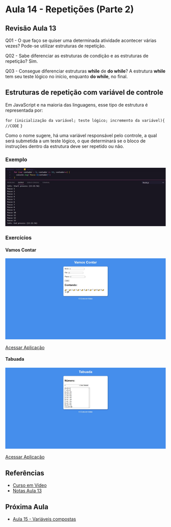# Aula 14 - Repetições (Parte 2)

## Revisão Aula 13

Q01 - O que faço se quiser uma determinada atividade acontecer várias vezes?
Pode-se utilizar estruturas de repetição.

Q02 - Sabe diferenciar as estruturas de condição e as estruturas de repetição?
Sim.

Q03 - Consegue diferenciar estruturas **while** de **do while**?
A estrutura **while** tem seu teste lógico no início, enquanto **do while**, no final.

## Estruturas de repetição com variável de controle

Em JavaScript e na maioria das linguagens, esse tipo de estrutura é representada por:

`for (inicialização da variável; teste lógico; incremento da variável){`
`//CODE`
`}`

Como o nome sugere, há uma variável responsável pelo controle, a qual será submetida a um teste lógico, o que determinará se o bloco de instruções dentro da estrutura deve ser repetido ou não.

### Exemplo

![](./ex01.jpg)

### Exercícios

#### Vamos Contar

![](./ex016-preview.jpg)

[Acessar Aplicação](https://gabrielgustavoms.github.io/cursoemvideojs/moduloE/Aula14/ex016/)

#### Tabuada

![](./ex017-preview.jpg)

[Acessar Aplicação](https://gabrielgustavoms.github.io/cursoemvideojs/moduloE/Aula14/ex017/)

## Referências

- [Curso em Vídeo](https://www.youtube.com/c/CursoemV%C3%ADdeo)
- [Notas Aula 13](../Aula13/)

## Próxima Aula

- [Aula 15 - Variáveis compostas](../../moduloF/Aula15/)
